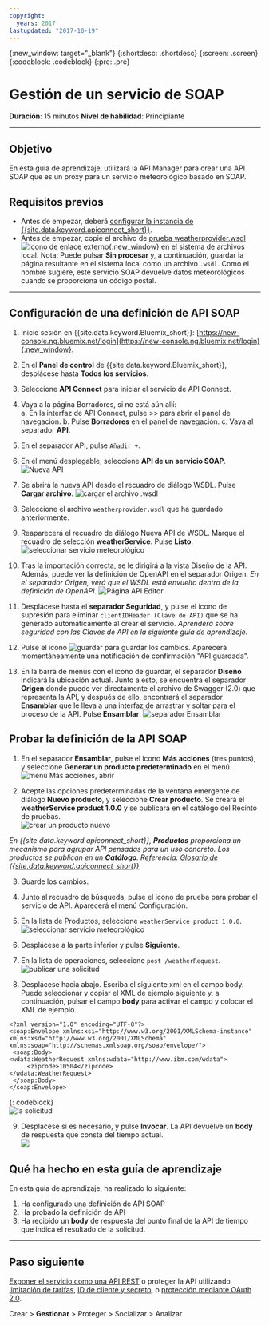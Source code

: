 ```yaml
---
copyright:
  years: 2017
lastupdated: "2017-10-19"
---
```



{:new_window: target="_blank"}
{:shortdesc: .shortdesc}
{:screen: .screen}
{:codeblock: .codeblock}
{:pre: .pre}


# Gestión de un servicio de SOAP
**Duración**: 15 minutos
**Nivel de habilidad**: Principiante

---
## Objetivo
En esta guía de aprendizaje, utilizará la API Manager para crear una API SOAP que es un proxy para un servicio meteorológico basado en SOAP.

## Requisitos previos
- Antes de empezar, deberá [configurar la instancia de {{site.data.keyword.apiconnect_short}}](tut_prereq_set_up_apic_instance.html).
- Antes de empezar, copie el archivo de [prueba weatherprovider.wsdl ![Icono de enlace externo](../../../icons/launch-glyph.svg "Icono de enlace externo")](https://github.com/ibm-apiconnect/getting-started/blob/master/bluemix/manage-soap-api/files/weatherprovider.wsdl){:new_window} en el sistema de archivos local. Nota: Puede pulsar **Sin procesar** y, a continuación, guardar la página resultante en el sistema local como un archivo `.wsdl`. Como el nombre sugiere, este servicio SOAP devuelve datos meteorológicos cuando se proporciona un código postal.

---
## Configuración de una definición de API SOAP
1. Inicie sesión en {{site.data.keyword.Bluemix_short}}: [https://new-console.ng.bluemix.net/login](https://new-console.ng.bluemix.net/login){:new_window}.

2. En el **Panel de control** de {{site.data.keyword.Bluemix_short}}, desplácese hasta **Todos los servicios**.

3. Seleccione **API Connect** para iniciar el servicio de API Connect. 
  
4. Vaya a la página Borradores, si no está aún allí:  
    a. En la interfaz de API Connect, pulse >> para abrir el panel de navegación.
    b. Pulse **Borradores** en el panel de navegación.
    c. Vaya al separador **API**.

5. En el separador API, pulse `Añadir +`.

6. En el menú desplegable, seleccione **API de un servicio SOAP**.
  ![Nueva API](images/newapi-menu2.png)

7. Se abrirá la nueva API desde el recuadro de diálogo WSDL. Pulse **Cargar archivo**.
  ![cargar el archivo .wsdl](images/4-uploadwsdl.png)

8. Seleccione el archivo `weatherprovider.wsdl` que ha guardado anteriormente.

9. Reaparecerá el recuadro de diálogo Nueva API de WSDL. Marque el recuadro de selección **weatherService**. Pulse **Listo**.
  ![seleccionar servicio meteorológico](images/newapi2.png)

10. Tras la importación correcta, se le dirigirá a la vista Diseño de la API. Además, puede ver la definición de OpenAPI en el separador Origen.
   _En el separador Origen, verá que el WSDL está envuelto dentro de la definición de OpenAPI._
  ![Página API Editor](images/designpage2.png)

11. Desplácese hasta el **separador Seguridad**, y pulse el icono de supresión para eliminar `clientIDHeader (Clave de API)` que se ha generado automáticamente al crear el servicio.
   _Aprenderá sobre seguridad con las Claves de API en la siguiente guía de aprendizaje._

12. Pulse el icono ![guardar](images/save.png) para guardar los cambios. Aparecerá momentáneamente una notificación de confirmación "API guardada".

13. En la barra de menús con el icono de guardar, el separador **Diseño** indicará la ubicación actual. Junto a esto, se encuentra el separador **Origen** donde puede ver directamente el archivo de Swagger (2.0) que representa la API, y después de ello, encontrará el separador **Ensamblar** que le lleva a una interfaz de arrastrar y soltar para el proceso de la API. Pulse **Ensamblar**.
  ![separador Ensamblar](images/assemble-clean.png)  

## Probar la definición de la API SOAP

1. En el separador **Ensamblar**, pulse el icono **Más acciones** (tres puntos), y seleccione **Generar un producto predeterminado** en el menú.  
   ![menú Más acciones, abrir](images/gen-default-prod.png)

2. Acepte las opciones predeterminadas de la ventana emergente de diálogo **Nuevo producto**, y seleccione **Crear producto**. Se creará el **weatherService product 1.0.0** y se publicará en el catálogo del Recinto de pruebas.  
  ![crear un producto nuevo](images/12a-chooseproduct.png)
 
  _En {{site.data.keyword.apiconnect_short}}, **Productos** proporciona un mecanismo para agrupar API pensadas para un uso concreto. Los productos se publican en un **Catálogo**. Referencia: [Glosario de {{site.data.keyword.apiconnect_short}}](../apic_glossary.html)_

3. Guarde los cambios.  

4. Junto al recuadro de búsqueda, pulse el icono de prueba para probar el servicio de API. Aparecerá el menú Configuración.

5. En la lista de Productos, seleccione `weatherService product 1.0.0`.  
  ![seleccionar servicio meteorológico](images/12-chooseproduct.png)

6. Desplácese a la parte inferior y pulse **Siguiente**.

7. En la lista de operaciones, seleccione `post /weatherRequest`.  
  ![publicar una solicitud](images/13-selectoperation.png)

8. Desplácese hacia abajo. Escriba el siguiente xml en el campo body. Puede seleccionar y copiar el XML de ejemplo siguiente y, a continuación, pulsar el campo **body** para activar el campo y colocar el XML de ejemplo.  
  ```
  <?xml version="1.0" encoding="UTF-8"?>
  <soap:Envelope xmlns:xsi="http://www.w3.org/2001/XMLSchema-instance" xmlns:xsd="http://www.w3.org/2001/XMLSchema" xmlns:soap="http://schemas.xmlsoap.org/soap/envelope/">
   <soap:Body>
  <wdata:WeatherRequest xmlns:wdata="http://www.ibm.com/wdata">
       <zipcode>10504</zipcode>
  </wdata:WeatherRequest>
   </soap:Body>
  </soap:Envelope>
  ```
  {: codeblock}  
  ![la solicitud](images/14-enterrequest.png)

9. Desplácese si es necesario, y pulse **Invocar**.
La API devuelve un **body** de respuesta que consta del tiempo actual.  
  ![](images/15-success.png)

## Qué ha hecho en esta guía de aprendizaje
En esta guía de aprendizaje, ha realizado lo siguiente:
1. Ha configurado una definición de API SOAP
2. Ha probado la definición de API
3. Ha recibido un **body** de respuesta del punto final de la API de tiempo que indica el resultado de la solicitud.

---

## Paso siguiente

[Exponer el servicio como una API REST](tut_expose_soap_api.html) o proteger la API utilizando [limitación de tarifas](tut_rate_limit.html), [ID de cliente y secreto](tut_secure_landing.html), o [protección mediante OAuth 2.0](tut_secure_oauth_2.html).

Crear > **Gestionar** > Proteger > Socializar > Analizar
